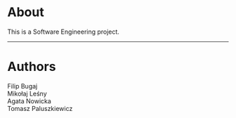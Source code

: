 About
===
This is a Software Engineering project.

---

Authors
===
Filip Bugaj  
Mikołaj Leśny  
Agata Nowicka  
Tomasz Paluszkiewicz


